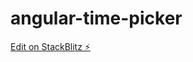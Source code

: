 # angular-time-picker

[Edit on StackBlitz ⚡️](https://stackblitz.com/edit/angular-time-picker-edupala-4qkpxt)